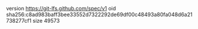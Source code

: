 version https://git-lfs.github.com/spec/v1
oid sha256:c8ad983baff3bee33552d7322292de69df00c48493a80fa048d6a21738277cf1
size 49573
